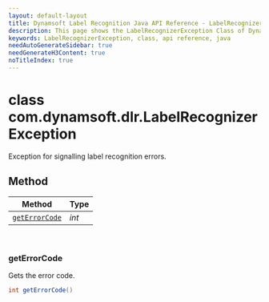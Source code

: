 ```yaml
---
layout: default-layout
title: Dynamsoft Label Recognition Java API Reference - LabelRecognizerException Class
description: This page shows the LabelRecognizerException Class of Dynamsoft Label Recognition for Java SDK.
keywords: LabelRecognizerException, class, api reference, java
needAutoGenerateSidebar: true
needGenerateH3Content: true
noTitleIndex: true
---
```



# class com.dynamsoft.dlr.LabelRecognizerException 
Exception for signalling label recognition errors.
  

## Method
  
| Method | Type |
|---------- | ----------- | 
| [`getErrorCode`](#geterrorcode)| *int* |

&nbsp;

### getErrorCode

Gets the error code.

```java
int getErrorCode()	
```